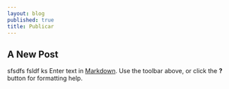 ```yaml
---
layout: blog
published: true
title: Publicar
---
```

## A New Post

sfsdfs fsldf ks 
Enter text in [Markdown](http://daringfireball.net/projects/markdown/). Use the toolbar above, or click the **?** button for formatting help.

